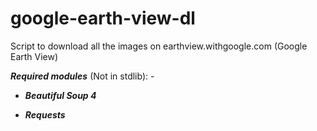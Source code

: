 # google-earth-view-dl

Script to download all the images on earthview.withgoogle.com (Google Earth View)

**_Required modules_** (Not in stdlib): -

- **_Beautiful Soup 4_**

- **_Requests_**
